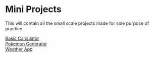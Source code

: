<h1>Mini Projects</h1>
<p>This will contain all the small scale projects made for sole purpose of practice</p>
<p>
  <a href ="https://khushilohia.github.io/MiniProjects/Basic%20Calculator/">Basic Calculator</a>
  <br>
  <a href ="https://khushilohia.github.io/MiniProjects/Pokemon/">Pokemon Generator</a>
  <br>
  <a href ="https://khushilohia.github.io/MiniProjects/Weather%20App/" >Weather App</a>
</p>
